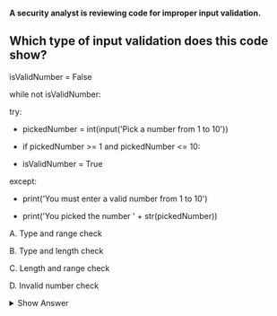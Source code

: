 **A security analyst is reviewing code for improper input validation.**
 
## Which type of input validation does this code show?
 
isValidNumber = False 

while not isValidNumber:
 
try: 

- pickedNumber = int(input('Pick a number from 1 to 10')) 

- if pickedNumber >= 1 and pickedNumber <= 10: 

- isValidNumber = True 
 
except: 

- print('You must enter a valid number from 1 to 10') 

- print('You picked the number ' + str(pickedNumber)) 

 
A. Type and range check

B. Type and length check

C. Length and range check

D. Invalid number check

<details>
<summary>Show Answer</summary>

---

- This code snippet performs a type check by converting the input to an integer (int(input(...))), ensuring it's a valid integer. Additionally, it performs a range check by verifying that the picked number is within the specified range of 1 to 10. The code also handles invalid inputs by catching exceptions.

- The primary focus of the validation in this code is on checking both the type (integer) and the range (1 to 10) of the input. Therefore, the correct answer is A.

- **A. Type and range check (CORRECT)**
